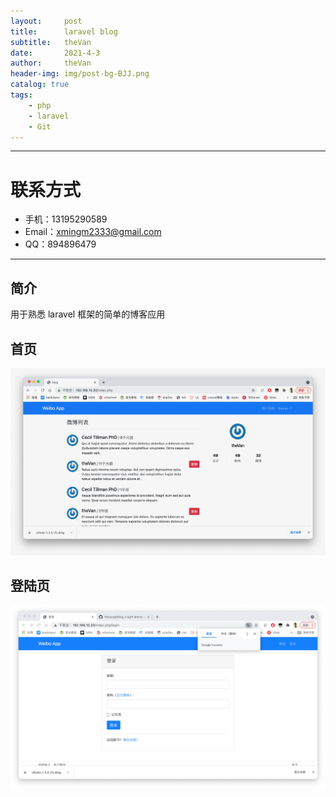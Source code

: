 ```yaml
---
layout:     post
title:      laravel blog
subtitle:   theVan
date:       2021-4-3
author:     theVan
header-img: img/post-bg-BJJ.png
catalog: true
tags:
    - php
    - laravel
    - Git
---
```



---

# 联系方式
- 手机：13195290589 
- Email：xmingm2333@gmail.com
- QQ：894896479

---

## 简介

用于熟悉 laravel 框架的简单的博客应用

## 首页
![index](/img/blog-index.jpeg)

## 登陆页
![login](/img/blog-login.png)